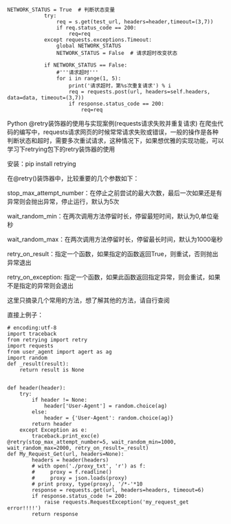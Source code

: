 ```
NETWORK_STATUS = True  # 判断状态变量
            try:
                req = s.get(test_url, headers=header,timeout=(3,7))
                if req.status_code == 200:
                    req=req
            except requests.exceptions.Timeout:
                global NETWORK_STATUS
                NETWORK_STATUS = False  # 请求超时改变状态
 
            if NETWORK_STATUS == False:
                #'''请求超时'''
                for i in range(1, 5):
                    print('请求超时，第%s次重复请求') % i
                    req = requests.post(url, headers=self.headers, data=data, timeout=(3,7))
                    if response.status_code == 200:
                        req=req
```
Python @retry装饰器的使用与实现案例(requests请求失败并重复请求)
在爬虫代码的编写中，requests请求网页的时候常常请求失败或错误，一般的操作是各种判断状态和超时，需要多次重试请求，这种情况下，如果想优雅的实现功能，可以学习下retrying包下的retry装饰器的使用

安装：pip install retrying

 

在@retry()装饰器中，比较重要的几个参数如下：

stop_max_attempt_number：在停止之前尝试的最大次数，最后一次如果还是有异常则会抛出异常，停止运行，默认为5次

wait_random_min：在两次调用方法停留时长，停留最短时间，默认为0,单位毫秒

wait_random_max：在两次调用方法停留时长，停留最长时间，默认为1000毫秒

retry_on_result：指定一个函数，如果指定的函数返回True，则重试，否则抛出异常退出

retry_on_exception: 指定一个函数，如果此函数返回指定异常，则会重试，如果不是指定的异常则会退出

这里只摘录几个常用的方法，想了解其他的方法，请自行查阅 

直接上例子：
```
# encoding:utf-8
import traceback
from retrying import retry
import requests
from user_agent import agert as ag
import random 
def _result(result):
    return result is None


def header(header):
    try:
        if header != None:
            header['User-Agent'] = random.choice(ag)
        else:
            header = {'User-Agent': random.choice(ag)}
        return header
    except Exception as e:
        traceback.print_exc(e) 
@retry(stop_max_attempt_number=5, wait_random_min=1000, wait_random_max=2000, retry_on_result=_result)
def My_Request_Get(url, headers=None):
        headers = header(headers)
        # with open('./proxy_txt', 'r') as f:
        #     proxy = f.readline()
        #     proxy = json.loads(proxy)
        # print proxy, type(proxy), '/*-'*10
        response = requests.get(url, headers=headers, timeout=6)
        if response.status_code != 200:
            raise requests.RequestException('my_request_get error!!!!')
        return response
```